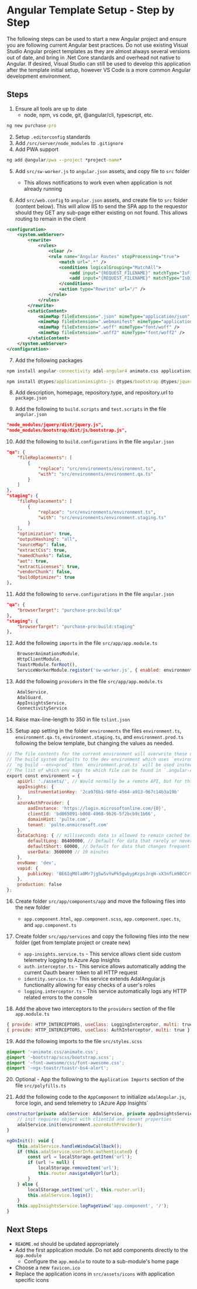 # Angular Template Setup - Step by Step

The following steps can be used to start a new Angular project and ensure you are following current Angular best practices.  Do not use existing Visual Studio Angular project templates as they are almost always several versions out of date, and bring in .Net Core standards and overhead not native to Angular.  If desired, Visual Studio can still be used to develop this application after the template initial setup, however VS Code is a more common Angular development environment.

## Steps

1. Ensure all tools are up to date
   * node, npm, vs code, git, @angular/cli, typescript, etc.

```cmd
ng new purchase-pro
```

2. Setup `.editorconfig` standards
3. Add `/src/server/node_modules` to `.gitignore`
4. Add PWA support

```cmd
ng add @angular/pwa --project *project-name*
```

5. Add `src/sw-worker.js` to `angular.json` assets, and copy file to `src` folder
   * This allows notifications to work even when application is not already running

6. Add `src/web.config` to `angular.json` assets, and create file to `src` folder (content below).  This will allow IIS to send the SPA app to the requestor should they GET any sub-page either existing on not found.  This allows routing to remain in the client

```xml
<configuration>
    <system.webServer>
        <rewrite>
            <rules>
                <clear />
                <rule name="Angular Routes" stopProcessing="true">
                    <match url=".*" />
                    <conditions logicalGrouping="MatchAll">
                        <add input="{REQUEST_FILENAME}" matchType="IsFile" negate="true" />
                        <add input="{REQUEST_FILENAME}" matchType="IsDirectory" negate="true" />
                    </conditions>
                    <action type="Rewrite" url="/" />
                </rule>
            </rules>
        </rewrite>
        <staticContent>
            <mimeMap fileExtension=".json" mimeType="application/json" />
            <mimeMap fileExtension=".webmanifest" mimeType="application/json" />
            <mimeMap fileExtension=".woff" mimeType="font/woff" />
            <mimeMap fileExtension=".woff2" mimeType="font/woff2" />
        </staticContent>
    </system.webServer>
</configuration>
```

7. Add the following packages

```cmd
npm install angular-connectivity adal-angular4 animate.css applicationinsights-js bootstrap font-awesome jquery ngx-toastr

npm install @types/applicationinsights-js @types/bootstrap @types/jquery --save-dev
```

8. Add description, homepage, repository.type, and repository.url to `package.json`

9. Add the following to `build.scripts` and `test.scripts` in the file `angular.json`

```json
"node_modules/jquery/dist/jquery.js",
"node_modules/bootstrap/dist/js/bootstrap.js",
```

10. Add the following to `build.configurations` in the file `angular.json`

```json
"qa": {
    "fileReplacements": [
        {
            "replace": "src/environments/environment.ts",
            "with": "src/environments/environment.qa.ts"
        }
    ]
},
"staging": {
    "fileReplacements": [
        {
            "replace": "src/environments/environment.ts",
            "with": "src/environments/environment.staging.ts"
        }
    ],
    "optimization": true,
    "outputHashing": "all",
    "sourceMap": false,
    "extractCss": true,
    "namedChunks": false,
    "aot": true,
    "extractLicenses": true,
    "vendorChunk": false,
    "buildOptimizer": true
},
```

11. Add the following to `serve.configurations` in the file `angular.json`

```json
"qa": {
    "browserTarget": "purchase-pro:build:qa"
},
"staging": {
    "browserTarget": "purchase-pro:build:staging"
},
```

12. Add the following `imports` in the file `src/app/app.module.ts`

```js
    BrowserAnimationsModule,
    HttpClientModule,
    ToastrModule.forRoot(),
    ServiceWorkerModule.register('sw-worker.js', { enabled: environment.production }) // Replaced ngsw-worker.js to add ability to open application from notification
```

13. Add the following `providers` in the file `src/app/app.module.ts`

```js
    AdalService,
    AdalGuard,
    AppInsightsService,
    ConnectivityService
```

14. Raise max-line-length to 350 in file `tslint.json`

15. Setup app setting in the folder `environments` the files `environment.ts`, `environment.qa.ts`, `environment.staging.ts`, and `environment.prod.ts` following the below template, but changing the values as needed.

```js
// The file contents for the current environment will overwrite these during build.
// The build system defaults to the dev environment which uses `environment.ts`, but if you do
// `ng build --env=prod` then `environment.prod.ts` will be used instead.
// The list of which env maps to which file can be found in `.angular-cli.json`.
export const environment = {
    apiUrl: './assets/', // Would normally be a remote API, but for this demo we are using local JSON files
    appInsights: {
        instrumentationKey: '2ca976b1-98fd-4564-a913-967c14b3a19b'
    },
    azureAuthProvider: {
        aadInstance: 'https://login.microsoftonline.com/{0}',
        clientId: 'bd065891-b008-4968-9b26-5f2bcb9c1b66',
        domainHint: 'pulte.com',
        tenant: 'pulte.onmicrosoft.com'
    },
    dataCaching: { // milliseconds data is allowed to remain cached before next request for that data re-retrieves it from the remote data source
        defaultLong: 86400000, // Default for data that rarely or never changes such as a list of states (one day)
        defaultShort: 60000, // Default for data that changes frequently, but still worth caching (one minute)
        userData: 3600000 // 10 minutes
    },
    envName: 'dev',
    vapid: {
        publicKey: 'BE6IqM0la0Mr7jg5w5vYwPk5gwbypKcpsJrqH-xX3nfLm9BCCrt2EDCyMZH7yZYFDGtGxtCgZqCgnGeuJehndoc'
    },
    production: false
};
```

16. Create folder `src/app/components/app` and move the following files into the new folder
    * `app.component.html`, `app.component.scss`, `app.component.spec.ts`, and `app.component.ts`

17. Create folder `src/app/services` and copy the following files into the new folder (get from template project or create new)
    * `app-insights.service.ts` - This service allows client side custom telemetry logging to Azure App Insights
    * `auth.interceptor.ts` - This service allows automatically adding the current Oauth bearer token to all HTTP request
    * `identity.service.ts` - This service extends AdalAngular.js functionality allowing for easy checks of a user's roles
    * `logging.interceptor.ts` - This service automatically logs any HTTP related errors to the console

18. Add the above two interceptors to the `providers` section of the file `app.module.ts`

```js
{ provide: HTTP_INTERCEPTORS, useClass: LoggingInterceptor, multi: true }, // Time how long each http requests takes
{ provide: HTTP_INTERCEPTORS, useClass: AuthInterceptor, multi: true } // Add token to all API requests
```

19. Add the following imports to the file `src/styles.scss`

```css
@import '~animate.css/animate.css';
@import '~bootstrap/scss/bootstrap.scss';
@import '~font-awesome/css/font-awesome.css';
@import '~ngx-toastr/toastr-bs4-alert';
```

20. Optional - App the following to the `Application Imports` section of the file `src/polyfills.ts`

21. Add the following code to the `AppComponent` to initialize `adalAngular.js`, force login, and send telemetry to `1`Azure App Insights`

```js
constructor(private adalService: AdalService, private appInsightsService: AppInsightsService, private router: Router) {
    // init requires object with clientId and tenant properties
    adalService.init(environment.azureAuthProvider);
}

ngOnInit(): void {
    this.adalService.handleWindowCallback();
    if (this.adalService.userInfo.authenticated) {
        const url = localStorage.getItem('url');
        if (url != null) {
            localStorage.removeItem('url');
            this.router.navigateByUrl(url);
        }
    } else {
        localStorage.setItem('url', this.router.url);
        this.adalService.login();
    }
    this.appInsightsService.logPageView('app.component', '/');
}
```

## Next Steps

  * `README.md` should be updated appropriately
  * Add the first application module.  Do not add components directly to the `app.module`
    * Configure the `app.module` to route to a sub-module's home page
  * Choose a new `favicon.ico`
  * Replace the application icons in `src/assets/icons` with application specific icons
